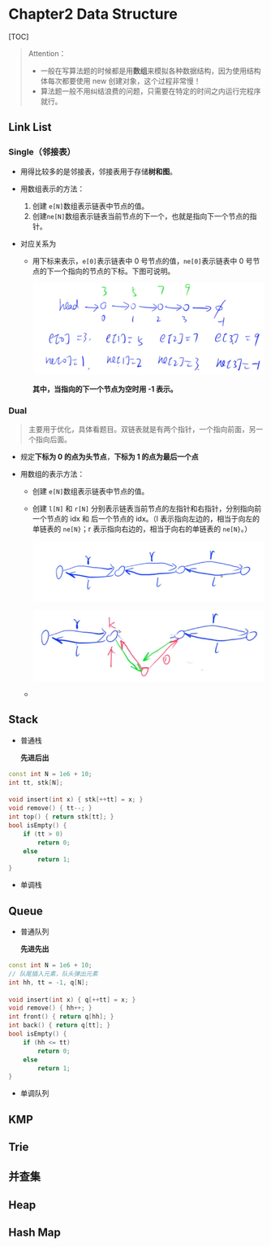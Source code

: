 # Chapter2 Data Structure

[TOC]

> Attention：
>
> - 一般在写算法题的时候都是用**数组**来模拟各种数据结构，因为使用结构体每次都要使用 new 创建对象，这个过程非常慢！
> - 算法题一般不用纠结浪费的问题，只需要在特定的时间之内运行完程序就行。

## Link List

### Single（邻接表）

- 用得比较多的是邻接表，邻接表用于存储**树和图**。

- 用数组表示的方法：

  1. 创建 `e[N]`数组表示链表中节点的值。
  2. 创建`ne[N]`数组表示链表当前节点的下一个，也就是指向下一个节点的指针。

- 对应关系为

  - 用下标来表示，`e[0]`表示链表中 0 号节点的值，`ne[0]`表示链表中 0 号节点的下一个指向的节点的下标。下图可说明。

    ![image-20220202172253072](src/DataStructure/image-20220202172253072.png)

    **其中，当指向的下一个节点为空时用 -1 表示。**

### Dual

>  主要用于优化，具体看题目。双链表就是有两个指针，一个指向前面，另一个指向后面。

- 规定**下标为 0 的点为头节点**，**下标为 1 的点为最后一个点**

- 用数组的表示方法：

  - 创建 `e[N]`数组表示链表中节点的值。

  - 创建 `l[N]` 和 `r[N]` 分别表示链表当前节点的左指针和右指针，分别指向前一个节点的 idx 和 后一个节点的 idx。（l 表示指向左边的，相当于向左的单链表的 `ne[N}`；r 表示指向右边的，相当于向右的单链表的 `ne[N}`。）

    ![image-20220217221334273](src/DataStructure/image-20220217221334273.png)

    ![image-20220218011014547](src/DataStructure/image-20220218011014547.png)

  - 



## Stack

- 普通栈

  **先进后出**

```cpp
const int N = 1e6 + 10;
int tt, stk[N];

void insert(int x) { stk[++tt] = x; }
void remove() { tt--; }
int top() { return stk[tt]; }
bool isEmpty() {
    if (tt > 0)
        return 0;
    else
        return 1;
}
```

- 单调栈

  

## Queue

- 普通队列

  **先进先出**

```cpp
const int N = 1e6 + 10;
// 队尾插入元素，队头弹出元素
int hh, tt = -1, q[N];

void insert(int x) { q[++tt] = x; }
void remove() { hh++; }
int front() { return q[hh]; }
int back() { return q[tt]; }
bool isEmpty() {
    if (hh <= tt)
        return 0;
    else
        return 1;
}
```

- 单调队列

  

## KMP

## Trie

## 并查集

## Heap

## Hash Map
